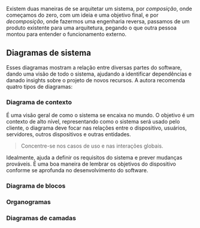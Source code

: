 Existem duas maneiras de se arquitetar um sistema, por *composição*, onde começamos do zero, com um ideia e uma objetivo final, e por *decomposição*, onde fazermos uma engenharia reversa, passamos de um produto existente para uma arquitetura, pegando o que outra pessoa montou para entender o funcionamento externo.
## Diagramas de sistema
Esses diagramas mostram a relação entre diversas partes do software, dando uma visão de todo o sistema, ajudando a identificar dependências e danado insights sobre o projeto de novos recursos. 
A autora recomenda quatro tipos de diagramas:
### Diagrama de contexto
É uma visão geral de como o sistema se encaixa no mundo. O objetivo é um contexto de alto nível, representando como o sistema será usado pelo cliente, o diagrama deve focar nas relações entre o dispositivo, usuários, servidores, outros dispositivos e outras entidades.

> Concentre-se nos casos de uso e nas interações globais.

Idealmente, ajuda a definir os requisitos do sistema e prever mudanças prováveis. É uma boa maneira de lembrar os objetivos do dispositivo conforme se aprofunda no desenvolvimento do software.
### Diagrama de blocos

### Organogramas
### Diagramas de camadas
